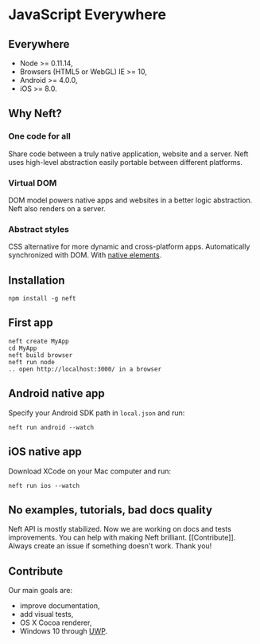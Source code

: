 # JavaScript Everywhere

## Everywhere

- Node >= 0.11.14,
- Browsers (HTML5 or WebGL) IE >= 10,
- Android >= 4.0.0,
- iOS >= 8.0.

## Why Neft?

### One code for all

Share code between a truly native application, website and a server. Neft uses high-level abstraction easily portable between different platforms.

### Virtual DOM

DOM model powers native apps and websites in a better logic abstraction. Neft also renders on a server.

### Abstract styles

CSS alternative for more dynamic and cross-platform apps. Automatically synchronized with DOM. With [native elements](https://github.com/Neft-io/neft/wiki/Default-Styles).

## Installation

```
npm install -g neft
```

## First app

```
neft create MyApp
cd MyApp
neft build browser
neft run node
.. open http://localhost:3000/ in a browser
```

## Android native app

Specify your Android SDK path in `local.json` and run:

```
neft run android --watch
```

## iOS native app

Download XCode on your Mac computer and run:

```
neft run ios --watch
```

## No examples, tutorials, bad docs quality

Neft API is mostly stabilized. Now we are working on docs and tests improvements. You can help with making Neft brilliant. [[Contribute]]. Always create an issue if something doesn't work. Thank you!

## Contribute

Our main goals are:
- improve documentation,
- add visual tests,
- OS X Cocoa renderer,
- Windows 10 through [UWP](https://en.wikipedia.org/wiki/Universal_Windows_Platform).